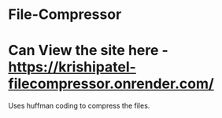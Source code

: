 # File-Compressor
# Can View the site here - https://krishipatel-filecompressor.onrender.com/

Uses huffman coding to compress the files.
